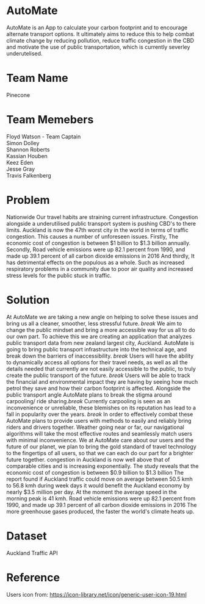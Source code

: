 # AutoMate 
AutoMate is an App to calculate your carbon footprint and to encourage alternate transport options. It ultimately aims to reduce this to help combat climate change by reducing pollution, reduce traffic congestion in the CBD and motivate the use of public transportation, which is currently severley underutelised.

# Team Name

Pinecone

# Team Memebers

Floyd Watson - Team Captain<br>
Simon Dolley <br>
Shannon Roberts <br>
Kassian Houben <br>
Keez Eden <br>
Jesse Gray <br>
Travis Falkenberg <br>

# Problem

Nationwide Our travel habits are straining current infrastructure. Congestion alongside a underutilised public transport system is  pushing CBD's to there limits.
Auckland is now the 47th worst city in the world in terms of traffic congestion. 
This causes a number of unforeseen issues.
Firstly,
The economic cost of congestion is between $1 billion to $1.3 billion annually.
Secondly,
Road vehicle emissions were up 82.1 percent from 1990, and made up 39.1 percent of all carbon dioxide emissions in 2016
And thirdly,
It has detrimental effects on the populous as a whole. Such as  increased respiratory problems in a community due to poor air quality and increased stress levels for the public stuck in traffic.

# Solution
At AutoMate we are taking a new angle on helping to solve these issues and bring us all a cleaner, smoother, less stressful future. *break* We aim to change the public mindset and bring a more accessible way for us all to do our own part. To achieve this we are creating an application that analyzes public transport data from new zealand largest city, Auckland. 
AutoMate is going to bring public transport infrastructure into the technical age, and break down the barriers of inaccessibility. *break* Users will have the ability to dynamically access all options for their travel needs, as well as all the details needed that currently are not easily accessible to the public, to truly create the public transport of the future. *break* Users will be able to track the financial and environmental impact they are having by seeing how much petrol they save and how their carbon footprint is affected. 
Alongside the public transport angle AutoMate plans to break the stigma around carpooling/ ride sharing.*break* Currently carpooling is seen as an inconvenience or unreliable, these blemishes on its reputation has lead to a fall in popularity over the years. *break* In order to effectively combat these AutoMate plans to provide users with methods to easily and reliably bring riders and drivers together. Weather going near or far, our navigational algorithms will take the most effective routes and seamlessly match users with minimal inconvenience. 
We at AutoMate care about our users and the future of our planet, we plan to bring the gold standard of travel technology to the fingertips of all users, so that we can each do our part for a brighter future together.
congestion in Auckland is now well above that of comparable cities and is increasing exponentially. The study reveals that the economic cost of congestion is between $0.9 billion to $1.3 billion
The report found if Auckland traffic could move on average between 50.5 kmh to 56.8 kmh during week days it would benefit the Auckland economy by nearly $3.5 million per day. At the moment the average speed in the morning peak is 41 kmh. 
Road vehicle emissions were up 82.1 percent from 1990, and made up 39.1 percent of all carbon dioxide emissions in 2016
The more greenhouse gases produced, the faster the world's climate heats up.



# Dataset

Auckland Traffic API <br>

# Reference
Users icon from: https://icon-library.net/icon/generic-user-icon-19.html
